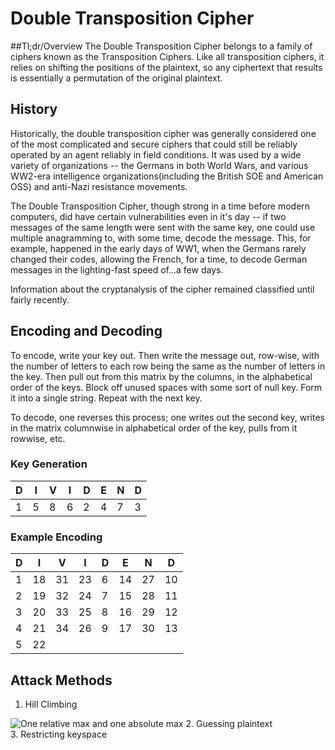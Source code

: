 # Double Transposition Cipher


##Tl;dr/Overview
The Double Transposition Cipher belongs to a family of ciphers known as the Transposition Ciphers. Like all transposition ciphers, it relies on shifting the positions of the plaintext, so any ciphertext that results is essentially a permutation of the original plaintext.

## History

Historically, the double transposition cipher was generally considered one of the most complicated and secure ciphers that could still be reliably operated by an agent reliably in field conditions. It was used by a wide variety of organizations -- the Germans in both World Wars, and various WW2-era intelligence organizations(including the British SOE and American OSS) and anti-Nazi resistance movements.

The Double Transposition Cipher, though strong in a time before modern computers, did have certain vulnerabilities even in it's day -- if two messages of the same length were sent with the same key, one could use multiple anagramming to, with some time, decode the message. This, for example, happened in the early days of WW1, when the Germans rarely changed their codes, allowing the French, for a time, to decode German messages in the lighting-fast speed of...a few days.

Information about the cryptanalysis of the cipher remained classified until fairly recently.

## Encoding and Decoding
To encode, write your key out. Then write the message out, row-wise, with the number of letters to each row being the same as the number of letters in the key. Then pull out from this matrix by the columns, in the  alphabetical order of the keys. Block off unused spaces with some sort of null key. Form it into a single string. Repeat with the next key.

To decode, one reverses this process; one writes out the second key, writes in the matrix columnwise in alphabetical order of the key, pulls from it rowwise, etc.

### Key Generation
 D | I | V | I | D | E | N | D
 --- | --- | --- | --- | --- | --- | --- | ---
 1 | 5 | 8 | 6 | 2 | 4 | 7 | 3

### Example Encoding
D | I | V | I | D | E | N | D
--- | --- | --- | --- | --- | --- | --- | ---
1 | 18 | 31 | 23 | 6 | 14 | 27 | 10
2 | 19 | 32 | 24 | 7 | 15 | 28 | 11
3 | 20 | 33 | 25 | 8 | 16 | 29 | 12
4 | 21 | 34 | 26 | 9 | 17 | 30 | 13
5 | 22 | | | | | |
## Attack Methods
1. Hill Climbing  

![One relative max and one absolute max](https://90percentofeverything.com/wp-content/uploads/2011/01/locmax.gif)
2. Guessing plaintext  
3. Restricting keyspace  
